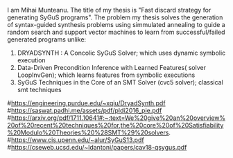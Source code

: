 


I am Mihai Munteanu. The title of my thesis is "Fast discard strategy for generating SyGuS programs". 
The problem my thesis solves the generation of syntax-guided synthesis problems 
using simmulated annealing to guide a random search and support vector machines 
to learn from successful/failed generated programs unlike:
1. DRYADSYNTH : A Concolic SyGuS Solver; which uses dynamic symbolic execution
2. Data-Driven Precondition Inference with Learned Features( solver LoopInvGen); which learns features from symbolic executions
3. SyGuS Techniques in the Core of an SMT Solver (cvc5 solver); classical smt techniques



#https://engineering.purdue.edu/~xqiu/DryadSynth.pdf
#https://saswat.padhi.me/assets/pdf/pldi2016_pie.pdf
#https://arxiv.org/pdf/1711.10641#:~:text=We%20give%20an%20overview%20of%20recent%20techniques%20for,the%20core%20of%20Satisfiability%20Modulo%20Theories%20%28SMT%29%20solvers.
#https://www.cis.upenn.edu/~alur/SyGuS13.pdf
#https://cseweb.ucsd.edu/~ldantoni/papers/cav18-qsygus.pdf
